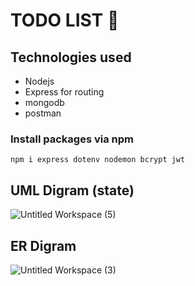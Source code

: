 # TODO LIST 📆
## Technologies used
* Nodejs
* Express for routing
* mongodb
* postman

### Install packages via npm
``` npm i express dotenv nodemon bcrypt jwt ```
## UML Digram (state) 
![Untitled Workspace (5)](https://user-images.githubusercontent.com/92258765/145432028-4f9d9f7e-2742-4d72-ba27-e665e81937b3.jpg)

## ER Digram 
![Untitled Workspace (3)](https://user-images.githubusercontent.com/92258765/145261182-25e9da72-cd36-4b92-8d14-ffe5a8915e63.jpg)
